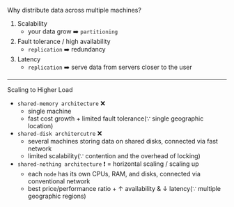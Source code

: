 Why distribute data across multiple machines?
1. Scalability
    - your data grow ➡️ `partitioning`
2. Fault tolerance / high availability
    - `replication` ➡️ redundancy
3. Latency
    - `replication` ➡️ serve data from servers closer to the user

---

Scaling to Higher Load
- `shared-memory architecture` ❌
    - single machine
    - fast cost growth + limited fault tolerance(∵ single geographic location)
- `shared-disk architercutre` ❌
    - several machines storing data on shared disks, connected via fast network
    - limited scalability(∵ contention and the overhead of locking)
- `shared-nothing architecture` ❗️ = horizontal scaling / scaling up
    - each `node` has its own CPUs, RAM, and disks, connected via conventional network
    - best price/performance ratio + ↑ availability & ↓ latency(∵ multiple geographic regions)
